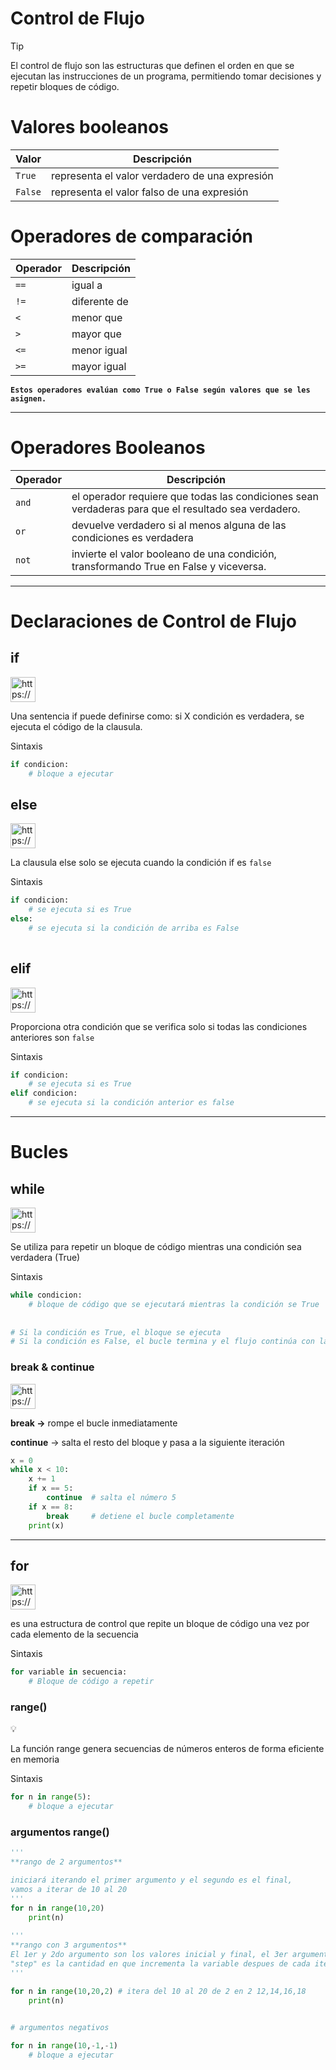 # Control de Flujo

> [!TIP]
> El control de flujo son las estructuras que definen el orden en que se ejecutan las instrucciones de un programa, permitiendo tomar decisiones y repetir bloques de código.


# Valores booleanos

| Valor | Descripción |
| --- | --- |
| `True` | representa el valor verdadero de una expresión |
| `False` | representa el valor falso de una expresión |

# Operadores de comparación

| **Operador** | **Descripción** |
| --- | --- |
| `==` | igual a |
| `!=` | diferente de  |
| `<` | menor que |
| `>` | mayor que |
| `<=` | menor igual |
| `>=` | mayor igual |

**`Estos operadores evalúan como True o False según valores que se les asignen.`**

---

# Operadores Booleanos

| **Operador** | **Descripción** |
| --- | --- |
| `and` | el operador requiere que todas las condiciones sean verdaderas para que el resultado sea verdadero. |
| `or` | devuelve verdadero si al menos alguna de las condiciones es verdadera |
| `not` | invierte el valor booleano de una condición, transformando True en False y viceversa. |

---

# Declaraciones de Control de Flujo

## if

<aside>
<img src="https://www.notion.so/icons/light-bulb_yellow.svg" alt="https://www.notion.so/icons/light-bulb_yellow.svg" width="40px" />

Una sentencia if puede definirse como: si X condición es verdadera, se ejecuta el código de la clausula.

</aside>

Sintaxis

```python
if condicion:
    # bloque a ejecutar
```

## else

<aside>
<img src="https://www.notion.so/icons/light-bulb_yellow.svg" alt="https://www.notion.so/icons/light-bulb_yellow.svg" width="40px" />

La clausula else solo se ejecuta cuando la condición if es `false`

</aside>

Sintaxis

```python
if condicion:
    # se ejecuta si es True
else:
    # se ejecuta si la condición de arriba es False
    
```

## elif

<aside>
<img src="https://www.notion.so/icons/light-bulb_yellow.svg" alt="https://www.notion.so/icons/light-bulb_yellow.svg" width="40px" />

Proporciona otra condición que se verifica solo si todas las condiciones anteriores son `false`

</aside>

Sintaxis

```python
if condicion:
    # se ejecuta si es True
elif condicion:
    # se ejecuta si la condición anterior es false
```

---

# Bucles

## while

<aside>
<img src="https://www.notion.so/icons/light-bulb_yellow.svg" alt="https://www.notion.so/icons/light-bulb_yellow.svg" width="40px" />

Se utiliza para repetir un bloque de código mientras una condición sea verdadera (True)

</aside>

Sintaxis

```python
while condicion:
    # bloque de código que se ejecutará mientras la condición se True
    
    
# Si la condición es True, el bloque se ejecuta
# Si la condición es False, el bucle termina y el flujo continúa con la sig instrucción
```

### break & continue

<aside>
<img src="https://www.notion.so/icons/light-bulb_yellow.svg" alt="https://www.notion.so/icons/light-bulb_yellow.svg" width="40px" />

**break →** rompe el bucle inmediatamente

**continue** → salta el resto del bloque y pasa a la siguiente iteración

</aside>

```python
x = 0
while x < 10:
    x += 1
    if x == 5:
        continue  # salta el número 5
    if x == 8:
        break     # detiene el bucle completamente
    print(x)
```

---

## for

<aside>
<img src="https://www.notion.so/icons/light-bulb_yellow.svg" alt="https://www.notion.so/icons/light-bulb_yellow.svg" width="40px" />

es una estructura de control que repite un bloque de código una vez por cada elemento de la secuencia

</aside>

Sintaxis

```python
for variable in secuencia:
    # Bloque de código a repetir
```

### range()

<aside>
💡

La función range genera secuencias de números enteros de forma eficiente en memoria

</aside>

Sintaxis

```python
for n in range(5):
    # bloque a ejecutar
```

### argumentos range()

```python
'''
**rango de 2 argumentos** 

iniciará iterando el primer argumento y el segundo es el final, 
vamos a iterar de 10 al 20
'''
for n in range(10,20)
    print(n)
  
'''
**rango con 3 argumentos** 
El 1er y 2do argumento son los valores inicial y final, el 3er argumento "step" 
"step" es la cantidad en que incrementa la variable despues de cada iteración
'''

for n in range(10,20,2) # itera del 10 al 20 de 2 en 2 12,14,16,18
    print(n)
    

# argumentos negativos

for n in range(10,-1,-1)
    # bloque a ejecutar
    
```
